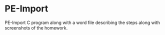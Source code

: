 # PE-Import
 PE-Import C program along with a word file describing the steps along with screenshots of the homework.
